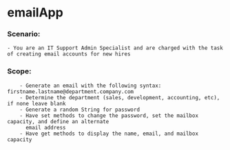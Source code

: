 # emailApp
### Scenario: 
	- You are an IT Support Admin Specialist and are charged with the task of creating email accounts for new hires
### Scope:
        - Generate an email with the following syntax: firstname.lastname@department.company.com
        - Determine the department (sales, development, accounting, etc), if none leave blank
        - Generate a random String for password
        - Have set methods to change the password, set the mailbox capacity, and define an alternate
          email address
        - Have get methods to display the name, email, and mailbox capacity
